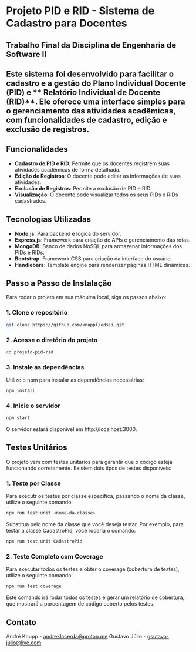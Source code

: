 # Projeto PID e RID - Sistema de Cadastro para Docentes

## Trabalho Final da Disciplina de Engenharia de Software II

## Este sistema foi desenvolvido para facilitar o cadastro e a gestão do  **Plano Individual Docente (PID)** e ** Relatório Individual de Docente (RID)**. Ele oferece uma interface simples para o gerenciamento das atividades acadêmicas, com funcionalidades de cadastro, edição e exclusão de registros.

## Funcionalidades

- **Cadastro de PID e RID**: Permite que os docentes registrem suas atividades acadêmicas de forma detalhada.
- **Edição de Registros**: O docente pode editar as informações de suas atividades.
- **Exclusão de Registros**: Permite a exclusão de PID e RID.
- **Visualização**: O docente pode visualizar todos os seus PIDs e RIDs cadastrados.

## Tecnologias Utilizadas

- **Node.js**: Para backend e lógica do servidor.
- **Express.js**: Framework para criação de APIs e gerenciamento das rotas.
- **MongoDB**: Banco de dados NoSQL para armazenar informações dos PIDs e RIDs.
- **Bootstrap**: Framework CSS para criação da interface do usuário.
- **Handlebars**: Template engine para renderizar páginas HTML dinâmicas.

## Passo a Passo de Instalação

Para rodar o projeto em sua máquina local, siga os passos abaixo:

### 1. Clone o repositório

```bash
git clone https://github.com/knuppl/edsii.git
```

### 2. Acesse o diretório do projeto

```bash
cd projeto-pid-rid
```

### 3. Instale as dependências
Utilize o npm para instalar as dependências necessárias:

```bash
npm install
```

### 4. Inicie o servidor

```bash
npm start
```
O servidor estará disponível em http://localhost:3000.

## Testes Unitários
O projeto vem com testes unitários para garantir que o código esteja funcionando corretamente. Existem dois tipos de testes disponíveis:

### 1. Teste por Classe

Para executr os testes por classe específica, passando o nome da classe, utilize o seguinte comando:

```bash
npm run test:unit <nome-da-classe>
```

Substitua <nome-da-classe> pelo nome da classe que você deseja testar. Por exemplo, para testar a classe CadastroPid, você rodaria o comando:

```bash
npm run test:unit CadastroPid
```

### 2. Teste Completo com Coverage
Para executar todos os testes e obter o coverage (cobertura de testes), utilize o seguinte comando:

```bash
npm run test:coverage
```
Este comando irá rodar todos os testes e gerar um relatório de cobertura, que mostrará a porcentagem de código coberto pelos testes.

## Contato
André Knupp - andreklacerda@proton.me
Gustavo Júlio - gsutavo-julio@live.com








